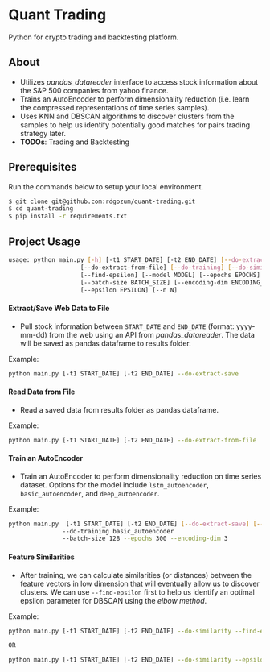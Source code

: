 # Quant Trading

Python for crypto trading and backtesting platform.

## About
- Utilizes *pandas_datareader* interface to access stock information about the S&P 500 companies from yahoo finance.
- Trains an AutoEncoder to perform dimensionality reduction (i.e. learn the compressed representations of time series samples).
- Uses KNN and DBSCAN algorithms to discover clusters from the samples to help us identify potentially good matches for pairs trading strategy later.
- **TODOs**: Trading and Backtesting

## Prerequisites
Run the commands below to setup your local environment.

```bash
$ git clone git@github.com:rdgozum/quant-trading.git
$ cd quant-trading
$ pip install -r requirements.txt
```

## Project Usage
```bash
usage: python main.py [-h] [-t1 START_DATE] [-t2 END_DATE] [--do-extract-save]
                    [--do-extract-from-file] [--do-training] [--do-similarity]
                    [--find-epsilon] [--model MODEL] [--epochs EPOCHS]
                    [--batch-size BATCH_SIZE] [--encoding-dim ENCODING_DIM]
                    [--epsilon EPSILON] [--n N]
```

#### Extract/Save Web Data to File
- Pull stock information between `START_DATE` and `END_DATE` (format: yyyy-mm-dd) from the web using an API from *pandas_datareader*. The data will be saved as pandas dataframe to results folder.

Example:
```bash
python main.py [-t1 START_DATE] [-t2 END_DATE] --do-extract-save
```

#### Read Data from File
- Read a saved data from results folder as pandas dataframe.

Example:
```bash
python main.py [-t1 START_DATE] [-t2 END_DATE] --do-extract-from-file
```

#### Train an AutoEncoder
- Train an AutoEncoder to perform dimensionality reduction on time series dataset. Options for the model include `lstm_autoencoder`, `basic_autoencoder`, and `deep_autoencoder`.

Example:
```bash
python main.py  [-t1 START_DATE] [-t2 END_DATE] [--do-extract-save] [--do-extract-from-file]
               --do-training basic_autoencoder
               --batch-size 128 --epochs 300 --encoding-dim 3
```


#### Feature Similarities
- After training, we can calculate similarities (or distances) between the feature vectors in low dimension that will eventually allow us to discover clusters. We can use `--find-epsilon` first to help us identify an optimal epsilon parameter for DBSCAN using the *elbow method*.

Example:
```bash
python main.py [-t1 START_DATE] [-t2 END_DATE] --do-similarity --find-epsilon [--encoding-dim ENCODING_DIM]

OR

python main.py [-t1 START_DATE] [-t2 END_DATE] --do-similarity --epsilon 5 [--encoding-dim ENCODING_DIM]
```
